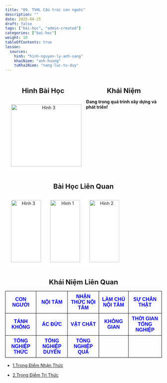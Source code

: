 ```yaml
---
title: "09. TVHL Cấu trúc con người"
description: ""
date: 2025-09-25
draft: false
tags: ["bài-học", "admin-created"]
categories: ["bai-hoc"]
weight: 10
tableOfContents: true
lesson:
  sources:
    hinh: "hinh-nguyen-ly-anh-sang"
    khaiNiem: "anh-huong"
    tuKhaiNiem: "nang-luc-tu-duy"
---
```


<!-- # 01. TVHL Nhận thức về nhân quả -->

<!-- **Mã hình:** WNT36003  
**Khóa học:** THẤU HIỂU NỘI TÂM - KIẾN TẠO AN VUI -->

<div style="display: flex; gap: 16px;">

  <!-- Cột Hình Bài Học -->
  <div style="flex: 1; max-width: 50%;">
    <h2 style="text-align: center; font-weight: bold; font-size: 22px; margin-bottom: 12px;">
      Hình Bài Học
    </h2>
    <a href="\" style="display: block; text-align: center;">
      <div style="border: 1px solid #fff; border-radius: 8px; padding: 8px; background: #fff;">
        <img src="/images/hinh29a.png" alt="Hình 3"
             style="width: 100%; height: 200px; object-fit: contain; border-radius: 4px; padding:10px;">
      </div>
    </a>
  </div>

  <!-- Cột Khái Niệm -->
  <div style="flex: 1; max-width: 50%;">
    <h2 style="text-align: center; font-weight: bold; font-size: 22px; margin-bottom: 12px;">
      Khái Niệm
    </h2>
    <!-- <p style="text-align: left; font-size: 18px; line-height: 1.6;"> -->
  <p style="text-align: left;">

**Đang trong quá trình xây dựng và phát triển!**
<!-- 
**Thông tin hóa:** Là một thực thể tự nhiên mang đặc tính xã hội, vận hành thống nhất với các quy luật tự nhiên - xã hội. Có cấu trúc bao gồm: Tâm, Tánh, Tình, Thân. Có trạng thái nhận thức và cảm xúc nội tâm. Có khả năng kiến tạo, làm chủ cuộc sống của chính mình.

**Năng lượng hóa:** Cỗ máy Công Đức - Phước Đức.

**Vật chất hóa:** 9 dạng người: Cao nhân, Quý nhân, Nhân mạch, Thần tài, Nhân tài, Minh sư, Chuyên gia, Thầy cô, Thiện đại tri thức.

**NỘI TÂM**

**Nội tâm** đóng vai trò nền tảng trong cuộc sống của con người. Thông tin hóa: Nội tâm là toàn bộ thuộc tính phi vật chất bên trong của một người.

**Năng lượng hóa:** Điện từ quang, điện từ âm dương.

**Vật chất hóa:** Sự chân thật, 16 tánh người, 84.000 bong bóng ảo giác.

Theo hệ quy chiếu Cấu trúc con người, nội tâm bao gồm: Sự chân thật nơi chính mình, 16 Tánh người, Tình (Cảm xúc).

Theo hệ quy chiếu Công thức cội nguồn cuộc sống, nội tâm bao gồm: Nghe - Thấy - Nói - Biết, Hình ảnh tâm trí, Niềm tin, Suy nghĩ, Tính cách.

Theo hệ quy chiếu Tam giác hiện thực, nội tâm là tập hợp cái Biết - Tin - Hiểu về con người, thế giới và vũ trụ.

**NHẬN THỨC NỘI TÂM**

**Thông tin hóa:** 

Sự biết - Sự tin - Sự hiểu về một đối tượng (sự vật, sự việc, hiện tượng, hoàn cảnh, con người).

**Năng lượng hóa:** 

Ý nghe, Ý thấy, Ý nói, Ý biết chân thật hoặc Ý nghe, Ý thấy, Ý nói, Ý biết dính bởi lớp Tánh, lớp Tình của con người theo một chiều hướng nào đó.

**Vật chất hóa:** 

Những biểu hiện thông qua suy nghĩ và hành động.

Nhận thức Nội tâm bao gồm Khái niệm nguồn, Hình ảnh tâm trí và Trạng thái nội tâm. Khi nhắc đến một điều gì đó mà chúng ta rõ khái niệm, rõ hình và có trạng thái nội tâm cân bằng, hướng dương là đại diện cho chúng ta có nhận thức về điều đó.

**LÀM CHỦ NỘI TÂM**

Làm chủ nội tâm là chủ động lựa chọn và chịu trách nhiệm với lựa chọn bên trong nội tâm để làm chủ hoàn cảnh bên ngoài.

**SỰ CHÂN THẬT**

Sự Chân Thật là những gì không thay đổi qua không gian và thời gian.


**TÁNH KHÔNG**

**Tánh Không** là trạng thái khi con người đón nhận một thông điệp nào đó bằng Nghe - Thấy chân thật nơi chính mình mà không dính mắc vào lớp Tánh hay lớp Tình, tạo ra một khoảng không của nội tâm. 

Các nhà Chuyên môn gọi đó là trạng thái Tánh Không. Khi Tánh Không được khởi tạo con người sẽ có trạng thái nội tâm cân bằng, đạt được sự An vui - Thanh tịnh của Nội tâm. Khi con người có trạng thái Tánh Không thì thấy vạn vật có Tính Không.

**AN VUI**

**An vui** là trạng thái nhận thức nội tâm xuất phát từ sự chân thật nơi chính mình, xuất phát từ Nghe - Thấy - Nói
- Biết mà không dính mắc vào lớp Tánh, lớp Tình của nội tâm.

**An vui** là trạng thái nhận thức nội tâm mà khi đó tánh Tham và tánh Tưởng về Tài, hay về Sắc, hay về Danh, hay về Thực, hay về Thùy được Buông, được Dừng, được Thôi hay được Dứt.

**An vui** là trạng thái nhận thức nội tâm biết đang Nghe, biết đang Thấy, biết đang Nói, biết đang Biết.

**CÔNG ĐỨC**

**Công đức** tương ứng khối điện từ cân bằng (khối điện từ quang), chứa trong vỏ bọc tánh chân thật, được tích tạo khi giúp con người nâng tầm nhận thức nội tâm, nâng tầng bậc trí tuệ lên tầng bậc 3. 

Khi khối công đức được khởi tạo, con người cân bằng cuộc sống và khai mở trí tuệ. Theo góc nhìn nhà Phật, giúp con người giác ngộ, giải thoát thì tích tạo công đức.

**PHƯỚC ĐỨC**

**Phước Đức** tương ứng khối điện từ dương, chứa trong vỏ bọc tánh người, được tích tạo khi làm người khác vui vẻ (hay nói cách khác là giúp người khác thỏa mãn Tham và Tưởng về Tài, về Sắc, về Danh, về Thực, về Thuỳ). Khi khối phước đức khởi tạo, con người có cuộc sống như ý.

**ÁC ĐỨC**

Ác Đức tương ứng khối điện từ âm, chứa trong vỏ bọc tánh người, được tạo ra khi làm cho người khác đau khổ. Khi khối ác đức khởi tạo, con người có cuộc sống bất như ý.

“Phước đức như một núi tiền, một que diêm có thể đốt cháy
Công đức như một núi vàng, khó bị đốt cháy nhưng dễ bị bôi đen.”

**VẬT CHẤT**

Vật Chất về bản chất là sự tương đồng giữa tần số rung động năng lượng của người quan sát và vật quan sát. 

Khi tần số rung động năng lượng của vật quan sát tương đồng với tần số rung động năng lượng của người quan sát thì khi đó vật quan sát trở thành vật chất đối với người quan sát.

**KHÔNG GIAN**

Không Gian chính là nơi tần số rung động năng lượng cao hơn hoặc thấp hơn vật quan sát, chính là những vật không cùng tần số rung động năng lượng. 

Tần số rung động năng lượng khác nhau thì cảm nhận vật chất khác nhau, con người có tần số rung động năng lượng nào thì vật chất biểu hiện theo chiều hướng đó.

**THỜI GIAN**

Thời gian về bản chất chính là thay đổi tần số rung động để trải nghiệm các vị trí khác nhau trong không gian. Thời gian không cố định, nó lệ thuộc vào sự lựa chọn thay đổi rung động của người quan sát. 

Ý thức ở chiều không gian với rung động cao có cảm giác thời gian nhanh hơn ý thức ở chiều không gian có rung động thấp. Thời gian ở chiều không gian với rung động cao có tốc độ chậm hơn thời gian ở chiều không gian có rung động thấp.

**TỔNG NGHIỆP**

**Tổng nghiệp** là tổng những suy nghĩ và hành động ở hằng hà sa số đời của con người. Có tổng nghiệp thức, tổng nghiệp duyên, tổng nghiệp quả

**Tổng nghiệp thức** là tổng những hiểu biết ở hằng hà sa số đời của con người.

**Tổng nghiệp duyên** là tổng tất cả các mối nhân duyên với con người ở hằng hà sa số đời.

**Tổng nghiệp quả** là tổng tất cả kết quả cuộc sống ở hằng hà sa số đời của con người.

Khi chưa có tư duy, cuộc đời của con người do tổng nghiệp quyết định, khi đã có tư duy, cuộc đời của con người do tổng nghiệp quyết định nhưng chúng ta được quyền lựa chọn tổng nghiệp phù hợp theo mong muốn -->

  </p>
  </div>

</div>


<h2 style="text-align: center; font-weight: bold; font-size: 22px; margin-bottom: 12px;">
       Bài Học Liên Quan
    </h2> 

 <div style="display: flex; flex-wrap: wrap; gap: 12px; justify-content: flex-start;">
  <a href="\" style="flex: 1 1 calc(25% - 12px); max-width: calc(25% - 12px); text-align: center;">
    <div style="border: 1px solid #fff; border-radius: 8px; padding: 8px; background: #fff;">
      <img src="/images/hinh102a.png" alt="Hình 3"
           style="width: 100%; height: 200px; object-fit: contain; border-radius: 4px; padding:10px;">
    </div>
  </a>

  <a href="\" style="flex: 1 1 calc(25% - 12px); max-width: calc(25% - 12px); text-align: center;">
    <div style="border: 1px solid #fff; border-radius: 8px; padding: 8px; background: #fff;">
      <img src="/images/hinh114a.png" alt="Hình 1"
           style="width: 100%; height: 200px; object-fit: contain; border-radius: 4px; padding:10px;">
    </div>
  </a>
  <a href="\" style="flex: 1 1 calc(25% - 12px); max-width: calc(25% - 12px); text-align: center;">
    <div style="border: 1px solid #fff; border-radius: 8px; padding: 8px; background: #fff;">
      <img src="/images/hinh30a.png" alt="Hình 2"
           style="width: 100%; height: 200px; object-fit: contain; border-radius: 4px; padding:10px;">
    </div>
  </a>
</div>

<h2 style="text-align: center; font-weight: bold; font-size: 22px; margin-bottom: 12px;">
       Khái Niệm Liên Quan
</h2>

<table style="border-collapse: collapse; width: 100%; text-align: center; font-family: Arial, sans-serif;">
  <tr>
    <td style="border: 1px solid black; padding: 8px;">
      <a href="../../TU-KHAINIEM/con-nguoi/" style="text-decoration: none; color: blue; font-weight: bold;">CON NGƯỜI</a>
    </td>
    <td style="border: 1px solid black; padding: 8px;">
      <a href="\" style="text-decoration: none; color: blue; font-weight: bold;">NỘI TÂM</a>
    </td>
    <td style="border: 1px solid black; padding: 8px;">
      <a href="\" style="text-decoration: none; color: blue; font-weight: bold;">NHẬN THỨC NỘI TÂM</a>
    </td>
    <td style="border: 1px solid black; padding: 8px;">
      <a href="\" style="text-decoration: none; color: blue; font-weight: bold;">LÀM CHỦ NỘI TÂM</a>
    </td>
    <td style="border: 1px solid black; padding: 8px;">
      <a href="\" style="text-decoration: none; color: blue; font-weight: bold;">SỰ CHÂN THẬT</a>
    </td>
  </tr>

  <tr>
    <td style="border: 1px solid black; padding: 8px;">
      <a href="\" style="text-decoration: none; color: blue; font-weight: bold;">TÁNH KHÔNG</a>
    </td>
    <td style="border: 1px solid black; padding: 8px;">
      <a href="../../TU-KHAINIEM/ac-duc/" style="text-decoration: none; color: blue; font-weight: bold;">ÁC ĐỨC</a>
    </td>
    <td style="border: 1px solid black; padding: 8px;">
      <a href="\" style="text-decoration: none; color: blue; font-weight: bold;">VẬT CHẤT</a>
    </td>
    <td style="border: 1px solid black; padding: 8px;">
      <a href="\" style="text-decoration: none; color: blue; font-weight: bold;">KHÔNG GIAN</a>
    </td>
    <td style="border: 1px solid black; padding: 8px;">
      <a href="\" style="text-decoration: none; color: blue; font-weight: bold;">THỜI GIAN TỔNG NGHIỆP</a>
    </td>
  </tr>

  <tr>
    <td style="border: 1px solid black; padding: 8px;">
      <a href="\" style="text-decoration: none; color: blue; font-weight: bold;">TỔNG NGHIỆP THỨC</a>
    </td>
    <td style="border: 1px solid black; padding: 8px;">
      <a href="\" style="text-decoration: none; color: blue; font-weight: bold;">TỔNG NGHIỆP DUYÊN</a>
    </td>
    <td style="border: 1px solid black; padding: 8px;">
      <a href="\" style="text-decoration: none; color: blue; font-weight: bold;">TỔNG NGHIỆP QUẢ</a>
    </td>
    <td style="border: 1px solid black; padding: 8px;">
      <a href="\" style="text-decoration: none; color: blue; font-weight: bold;"></a>
    </td>
    <td style="border: 1px solid black; padding: 8px;">
      <a href="\" style="text-decoration: none; color: blue; font-weight: bold;"></a>
    </td>
  </tr>

</table>

- [1.Trọng Điểm Nhận Thức](../../KHAI-NIEM-NGUON/tvhl-cau-truc-con-nguoi/trong-diem-nhan-thuc)

- [2.Trọng Điểm Tri Thức](../../KHAI-NIEM-NGUON/tvhl-cau-truc-con-nguoi/trong-tam-tri-thuc)